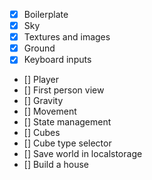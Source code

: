 - [X] Boilerplate
- [X] Sky
- [X] Textures and images
- [X] Ground
- [X] Keyboard inputs
- [] Player
- [] First person view
- [] Gravity
- [] Movement
- [] State management
- [] Cubes
- [] Cube type selector
- [] Save world in localstorage
- [] Build a house
